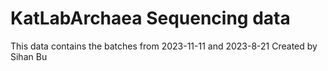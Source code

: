 # KatLabArchaea Sequencing data
This data contains the batches from 2023-11-11 and 2023-8-21
Created by Sihan Bu
